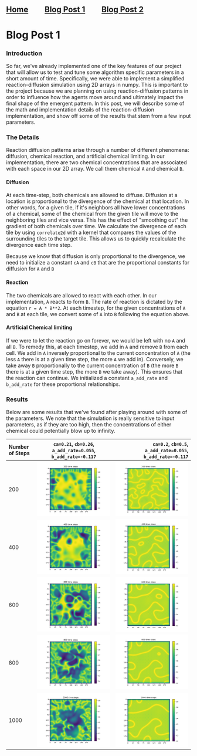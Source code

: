 ## [Home](https://jzerez.github.io/swarms/mainpage) &nbsp;&nbsp;&nbsp;&nbsp;&nbsp;&nbsp;&nbsp;&nbsp;[Blog Post 1](https://jzerez.github.io/swarms/blogpost1) &nbsp;&nbsp;&nbsp;&nbsp;&nbsp;&nbsp;&nbsp;&nbsp;[Blog Post 2](https://jzerez.github.io/swarms/blogpost2)

# Blog Post 1
### Introduction
So far, we've already implemented one of the key features of our project that will allow us to test and tune some algorithm specific parameters in a short amount of time. Specifically, we were able to implement a simplified reaction-diffusion simulation using 2D arrays in numpy. This is important to the project because we are planning on using reaction-diffusion patterns in order to influence how the agents move around and ultimately impact the final shape of the emergent pattern. In this post, we will describe some of the math and implementation details of the reaction-diffusion implementation, and show off some of the results that stem from a few input parameters.

### The Details
Reaction diffusion patterns arise through a number of different phenomena: diffusion, chemical reaction, and artificial chemical limiting. In our implementation, there are two chemical concentrations that are associated with each space in our 2D array. We call them chemical `A` and chemical `B`.

#### Diffusion
At each time-step, both chemicals are allowed to diffuse. Diffusion at a location is proportional to the divergence of the chemical at that location. In other words, for a given tile, if it's neighbors all have lower concentrations of a chemical, some of the chemical from the given tile will move to the neighboring tiles and vice versa. This has the effect of "smoothing out" the gradient of both chemicals over time. We calculate the divergence of each tile by using `correlate2d` with a kernel that compares the values of the surrounding tiles to the target tile. This allows us to quickly recalculate the divergence each time step.

Because we know that diffusion is only proportional to the divergence, we need to initialize a constant `cA` and `cB` that are the proportional constants for diffusion for `A` and `B`

#### Reaction
The two chemicals are allowed to react with each other. In our implementation, `A` reacts to form `B`. The rate of reaction is dictated by the equation `r = A * B**2`. At each timestep, for the given concentrations of `A` and `B` at each tile, we convert some of `A` into `B` following the equation above.

#### Artificial Chemical limiting
If we were to let the reaction go on forever, we would be left with no `A` and all `B`. To remedy this, at each timestep, we add in `A` and remove `B` from each cell. We add in `A` inversely proportional to the current concentration of `A` (the less `A` there is at a given time step, the more `A` we add in). Conversely, we take away `B` proportionally to the current concentration of `B` (the more `B` there is at a given time step, the more `B` we take away). This ensures that the reaction can continue. We initialized a constant `a_add_rate` and `b_add_rate` for these proportional relationships.

### Results
Below are some results that we've found after playing around with some of the parameters. We note that the simulation is really sensitive to input parameters, as if they are too high, then the concentrations of either chemical could potentially blow up to infinity.


| Number of Steps| `ca=0.21`, `cb=0.26`, `a_add_rate=0.055`, `b_add_rate=-0.117`     | `ca=0.2`, `cb=0.5`, `a_add_rate=0.055`, `b_add_rate=-0.117`      |
| :------------- | :----------: | -----------: |
|  200  | ![Drag Racing](200_21_26.png)  | ![Drag Racing](200.png)    |
| 400   | ![Drag Racing](400_21_26.png) | ![Drag Racing](400.png) |
| 600   | ![Drag Racing](600_21_26.png) | ![Drag Racing](600.png) |
| 800   | ![Drag Racing](800_21_26.png) | ![Drag Racing](800.png) |
| 1000   | ![Drag Racing](1000_21_26.png) | ![Drag Racing](1000.png) |
